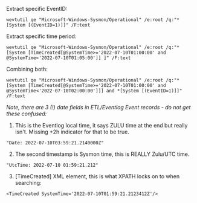 Extract specific EventID:
```
wevtutil qe "Microsoft-Windows-Sysmon/Operational" /e:root /q:"*[System [(EventID=1)]]" /F:text
```

Extract specific time period:
```
wevtutil qe "Microsoft-Windows-Sysmon/Operational" /e:root /q:"*[System [TimeCreated[@SystemTime>='2022-07-10T01:00:00' and @SystemTime<'2022-07-10T01:05:00']] ]" /F:text
```

Combining both:
```
wevtutil qe "Microsoft-Windows-Sysmon/Operational" /e:root /q:"*[System [TimeCreated[@SystemTime>='2022-07-10T01:00:00' and @SystemTime<'2022-07-10T02:00:00']]] and *[System [(EventID=1)]]" /F:text
```

*Note, there are 3 (!) date fields in ETL/Eventlog Event records - do not get these confused:*

1. This is the Eventlog local time, it says ZULU time at the end but really isn't. Missing +2h indicator for that to be true.
```
"Date: 2022-07-10T03:59:21.2140000Z"
```
2. The second timestamp is Sysmon time, this is REALLY Zulu/UTC time.
```
"UtcTime: 2022-07-10 01:59:21.212" 
```
3. [TimeCreated] XML element, this is what XPATH locks on to when searching:
```
<TimeCreated SystemTime='2022-07-10T01:59:21.2123412Z'/>
```
